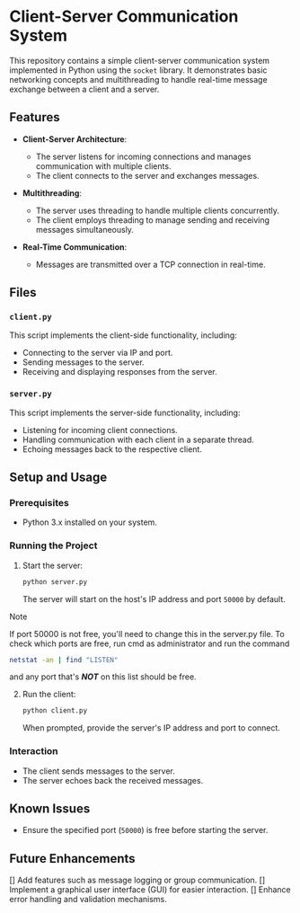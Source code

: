 
# Client-Server Communication System

This repository contains a simple client-server communication system implemented in Python using the `socket` library. It demonstrates basic networking concepts and multithreading to handle real-time message exchange between a client and a server.

## Features

- **Client-Server Architecture**:
  - The server listens for incoming connections and manages communication with multiple clients.
  - The client connects to the server and exchanges messages.

- **Multithreading**:
  - The server uses threading to handle multiple clients concurrently.
  - The client employs threading to manage sending and receiving messages simultaneously.

- **Real-Time Communication**:
  - Messages are transmitted over a TCP connection in real-time.

## Files

### `client.py`
This script implements the client-side functionality, including:
- Connecting to the server via IP and port.
- Sending messages to the server.
- Receiving and displaying responses from the server.

### `server.py`
This script implements the server-side functionality, including:
- Listening for incoming client connections.
- Handling communication with each client in a separate thread.
- Echoing messages back to the respective client.

## Setup and Usage

### Prerequisites
- Python 3.x installed on your system.

### Running the Project
1. Start the server:
   ```bash
   python server.py
   ```
   The server will start on the host's IP address and port `50000` by default.

>[!NOTE]
>If port 50000 is not free, you'll need to change this in the server.py file.
>To check which ports are free, run cmd as administrator and run the command
>```bash
>netstat -an | find "LISTEN"
>```
>and any port that's ***NOT*** on this list should be free.

2. Run the client:
   ```bash
   python client.py
   ```
   When prompted, provide the server's IP address and port to connect.

### Interaction
- The client sends messages to the server.
- The server echoes back the received messages.

## Known Issues
- Ensure the specified port (`50000`) is free before starting the server.

## Future Enhancements
[] Add features such as message logging or group communication.
[] Implement a graphical user interface (GUI) for easier interaction.
[] Enhance error handling and validation mechanisms.
